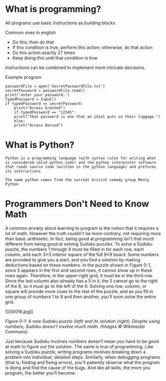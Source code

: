 #  What is programming?
All programs use basic instructions as building blocks

Common ones in english
- Do this; then do that
- If this condition is true, perform this action; otherwise, do that action
- Do this action exactly 27 times
- Keep doing this until that condition is true

Instructions can be combined to implement more intricate decisions.

Example program
```
passwordFile = open('SecretPasswordFile.txt')
secretPassword = passwordFile.read()
print('enter your password.')
typedPassword = Input()
if typedPassword == secretPassword:
	print("Access Granted")
	if typedPassword == "12345":
	print("That password is one that an idiot puts on their luggage.")
	else;
	print("Access Denied")
 ```

# What is Python?
	Python is a programming language (with syntax rules for writing what is considered valid python code) and the python interpreter software that reads source code (written in the python language) and preforms its instructions

	The name python comes from the surreal british comedy group Monty Python
 
# Programmers Don't Need to Know Math
A common anxiety about learning to program is the notion that it requires a lot of math. However the truth couldn't be more contrary, not requiring more than basic arithmetic. In fact, being good at programming isn't that much different from being good at solving Sudoku puzzles. 
To solve a Sudoku puzzle, the numbers 1 through 9 must be filled in for each row, each column, and each 3×3 interior square of the full 9×9 board. Some numbers are provided to give you a start, and you find a solution by making deductions based on these numbers. In the puzzle shown in Figure 0-1, since 5 appears in the first and second rows, it cannot show up in these rows again. Therefore, in the upper-right grid, it must be in the third row. Since the last column also already has a 5 in it, the 5 cannot go to the right of the 6, so it must go to the left of the 6. Solving one row, column, or square will provide more clues to the rest of the puzzle, and as you fill in one group of numbers 1 to 9 and then another, you’ll soon solve the entire grid.

![[00016.jpg]]

_Figure 0-1: A new Sudoku puzzle (left) and its solution (right). Despite using numbers, Sudoku doesn’t involve much math. (Images © Wikimedia Commons)_

Just because Sudoku involves numbers doesn’t mean you have to be good at math to figure out the solution. The same is true of programming. Like solving a Sudoku puzzle, writing programs involves breaking down a problem into individual, detailed steps. Similarly, when _debugging_ programs (that is, finding and fixing errors), you’ll patiently observe what the program is doing and find the cause of the bugs. And like all skills, the more you program, the better you’ll become.

